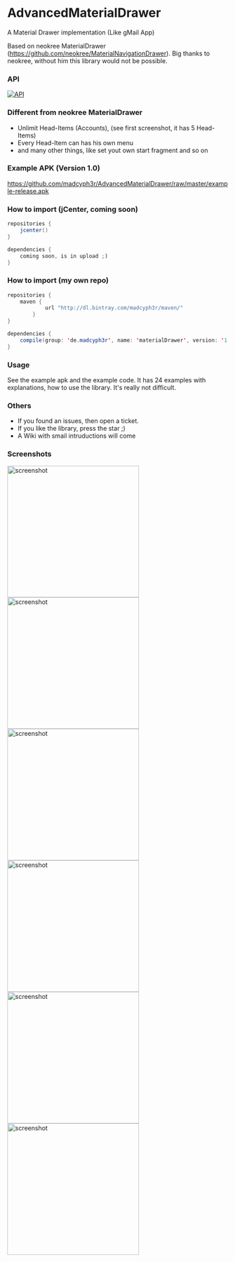 AdvancedMaterialDrawer
======================

A Material Drawer implementation (Like gMail App)

Based on neokree MaterialDrawer (https://github.com/neokree/MaterialNavigationDrawer).
Big thanks to neokree, without him this library would not be possible.

### API
[![API](https://img.shields.io/badge/API-10%2B-brightgreen.svg?style=flat)](https://android-arsenal.com/api?level=10)

### Different from neokree MaterialDrawer
- Unlimit Head-Items (Accounts), (see first screenshot, it has 5 Head-Items)
- Every Head-Item can has his own menu
- and many other things, like set yout own start fragment and so on

### Example APK (Version 1.0) 
https://github.com/madcyph3r/AdvancedMaterialDrawer/raw/master/example-release.apk

###  How to import (jCenter, coming soon)
```java
repositories {
    jcenter()
}

dependencies {
    coming soon, is in upload ;)
}
```
###  How to import (my own repo)
```java
repositories {
    maven {
            url "http://dl.bintray.com/madcyph3r/maven/"
        }
}

dependencies {
    compile(group: 'de.madcyph3r', name: 'materialDrawer', version: '1.0.1', ext: 'aar')
}
```

### Usage
See the example apk and the example code. It has 24 examples with explanations, how to use the library. It's really not difficult.

### Others
- If you found an issues, then open a ticket.
- If you like the library, press the star ;)
- A Wiki with smail intruductions will come

### Screenshots
<img src="https://github.com/madcyph3r/AdvancedMaterialDrawer/blob/master/Screenshot_1.png" alt="screenshot" width="300px" height="auto" />
<img src="https://github.com/madcyph3r/AdvancedMaterialDrawer/blob/master/Screenshot_2.png" alt="screenshot" width="300px" height="auto" />
<img src="https://github.com/madcyph3r/AdvancedMaterialDrawer/blob/master/Screenshot_3.png" alt="screenshot" width="300px" height="auto" />
<img src="https://github.com/madcyph3r/AdvancedMaterialDrawer/blob/master/Screenshot_4.png" alt="screenshot" width="300px" height="auto" />
<img src="https://github.com/madcyph3r/AdvancedMaterialDrawer/blob/master/Screenshot_5.png" alt="screenshot" width="300px" height="auto" />
<img src="https://github.com/madcyph3r/AdvancedMaterialDrawer/blob/master/Screenshot_6.png" alt="screenshot" width="300px" height="auto" />
